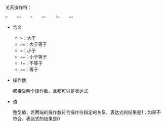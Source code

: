 关系操作符：
```c
>    >=    <    <=    !=    ==
```
- 含义
    - `>`：大于
    - `>=`：大于等于
    - `<`：小于
    - `<=`：小于等于
    - `!=`：不等于
    - `==`：等于
    
- 操作数
    
    都接受两个操作数，且都可以是表达式
    
- 值
    
    整型值，若两端的操作数符合操作符指定的关系，表达式的结果是1；如果不符合，表达式的结果是0